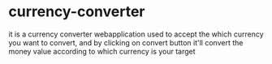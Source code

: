 # currency-converter
it is a currency converter webapplication used to accept the which currency you want to convert, and by clicking on convert button it'll convert the money value according to which currency is your target
